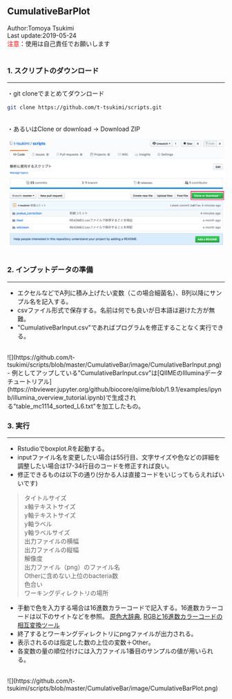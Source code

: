 ## CumulativeBarPlot
Author:Tomoya Tsukimi  
Last update:2019-05-24  
<font color="red">注意</font>：使用は自己責任でお願いします  
<br>

### 1. スクリプトのダウンロード
---
・git cloneでまとめてダウンロード
```sh
git clone https://github.com/t-tsukimi/scripts.git
```
<br>
・あるいはClone or download -> Download ZIP  

![](https://github.com/t-tsukimi/scripts/blob/master/pvalue_correction/image/download_script.png)  
<br>

### 2. インプットデータの準備  
---
- エクセルなどでA列に積み上げたい変数（この場合細菌名）、B列以降にサンプル名を記入する。
- csvファイル形式で保存する。名前は何でも良いが日本語は避けた方が無難。
- "CumulativeBarInput.csv"であればプログラムを修正することなく実行できる。
<br>  
![](https://github.com/t-tsukimi/scripts/blob/master/CumulativeBar/image/CumulativeBarInput.png)  
- 例としてアップしている"CumulativeBarInput.csv"は[QIIMEのIlluminaデータチュートリアル](https://nbviewer.jupyter.org/github/biocore/qiime/blob/1.9.1/examples/ipynb/illumina_overview_tutorial.ipynb)で生成される"table_mc1114_sorted_L6.txt"を加工したもの。
<br>

### 3. 実行
---
- Rstudioでboxplot.Rを起動する。
- inputファイル名を変更したい場合は55行目、文字サイズや色などの詳細を調整したい場合は17-34行目のコードを修正すれば良い。
- 修正できるものは以下の通り(分かる人は直接コードをいじってもらえればいいです)

> タイトルサイズ  
x軸テキストサイズ  
y軸テキストサイズ  
y軸ラベル  
y軸ラベルサイズ  
出力ファイルの横幅  
出力ファイルの縦幅  
解像度  
出力ファイル（png）のファイル名  
Otherに含めない上位のbacteria数  
色合い  
ワーキングディレクトリの場所

- 手動で色を入力する場合は16進数カラーコードで記入する。16進数カラーコードは以下のサイトなどを参照。
[原色大辞典](https://www.colordic.org/), [RGBと16進数カラーコードの相互変換ツール](https://www.peko-step.com/tool/tfcolor.html)
- 終了するとワーキングディレクトリにpngファイルが出力される。
- 表示されるのは指定した数の上位の変数＋Other。
- 各変数の量の順位付けには入力ファイル1番目のサンプルの値が用いられる。  
<br>  
![](https://github.com/t-tsukimi/scripts/blob/master/CumulativeBar/image/CumulativeBarPlot.png)


